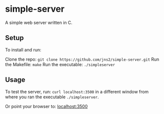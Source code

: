 simple-server
=============

A simple web server written in C.

Setup
-----
To install and run:

Clone the repo: ```git clone https://github.com/jns2/simple-server.git```
Run the Makefile: ```make```
Run the executable: ```./simpleserver```

Usage
-----
To test the server, run:
```curl localhost:3500```
in a different window from where you ran the executable ```./simpleserver```.

Or point your browser to:
[localhost:3500](localhost:3500)
